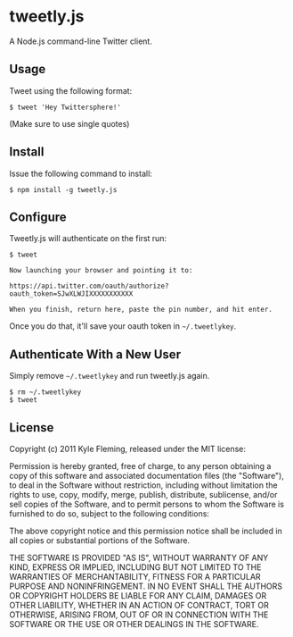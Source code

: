 tweetly.js
==========

A Node.js command-line Twitter client.


Usage
-----

Tweet using the following format:

    $ tweet 'Hey Twittersphere!'

(Make sure to use single quotes)


Install
-------

Issue the following command to install:

    $ npm install -g tweetly.js


Configure
--------

Tweetly.js will authenticate on the first run:

    $ tweet
    
    Now launching your browser and pointing it to:

    https://api.twitter.com/oauth/authorize?oauth_token=SJwXLWJIXXXXXXXXXXX

    When you finish, return here, paste the pin number, and hit enter.

Once you do that, it'll save your oauth token in `~/.tweetlykey`.


Authenticate With a New User
----------------------------

Simply remove `~/.tweetlykey` and run tweetly.js again.

    $ rm ~/.tweetlykey
    $ tweet


License
-------

Copyright (c) 2011 Kyle Fleming, released under the MIT license:

Permission is hereby granted, free of charge, to any person obtaining a copy of this software and associated documentation files (the "Software"), to deal in the Software without restriction, including without limitation the rights to use, copy, modify, merge, publish, distribute, sublicense, and/or sell copies of the Software, and to permit persons to whom the Software is furnished to do so, subject to the following conditions:

The above copyright notice and this permission notice shall be included in all copies or substantial portions of the Software.

THE SOFTWARE IS PROVIDED "AS IS", WITHOUT WARRANTY OF ANY KIND, EXPRESS OR IMPLIED, INCLUDING BUT NOT LIMITED TO THE WARRANTIES OF MERCHANTABILITY, FITNESS FOR A PARTICULAR PURPOSE AND NONINFRINGEMENT. IN NO EVENT SHALL THE AUTHORS OR COPYRIGHT HOLDERS BE LIABLE FOR ANY CLAIM, DAMAGES OR OTHER LIABILITY, WHETHER IN AN ACTION OF CONTRACT, TORT OR OTHERWISE, ARISING FROM, OUT OF OR IN CONNECTION WITH THE SOFTWARE OR THE USE OR OTHER DEALINGS IN THE SOFTWARE.
